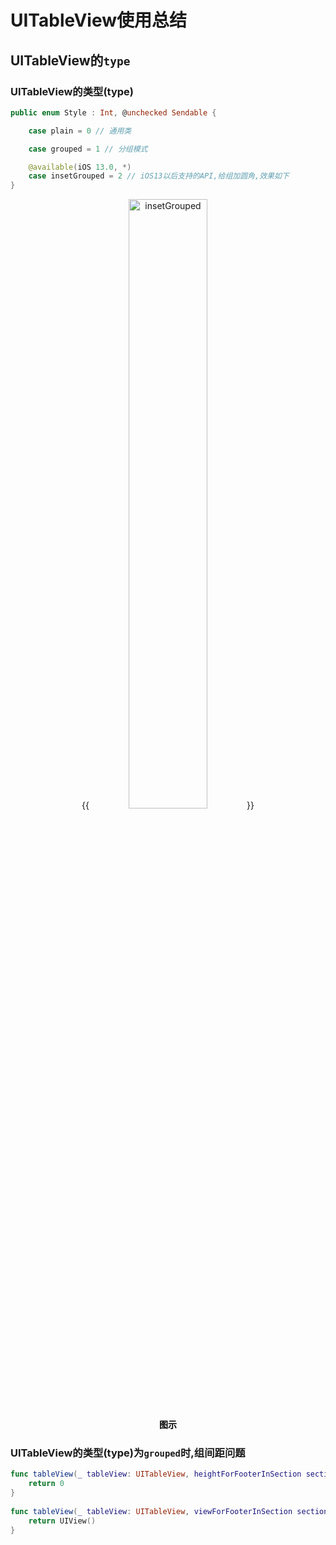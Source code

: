 # UITableView使用总结

<!--more-->
## UITableView的`type`
### UITableView的类型(type)
```swift
public enum Style : Int, @unchecked Sendable {

    case plain = 0 // 通用类

    case grouped = 1 // 分组模式

    @available(iOS 13.0, *)
    case insetGrouped = 2 // iOS13以后支持的API,给组加圆角,效果如下
}
```

<center>
{{<image src="https://raw.githubusercontent.com/andy90s/blog-image/master/blog/images/202301062145544.png" src_s="/images/fengmian4.jpg" title="insetGrouped"width="50%">}}
<div style="color:black;"> <b> 图示 </b>  </div>
</center>

### UITableView的类型(type)为`grouped`时,组间距问题
```swift
func tableView(_ tableView: UITableView, heightForFooterInSection section: Int) -> CGFloat {
    return 0
}
    
func tableView(_ tableView: UITableView, viewForFooterInSection section: Int) -> UIView? {
    return UIView()
}
```


